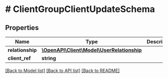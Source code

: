 # # ClientGroupClientUpdateSchema

## Properties

Name | Type | Description | Notes
------------ | ------------- | ------------- | -------------
**relationship** | [**\OpenAPI\Client\Model\UserRelationship**](UserRelationship.md) |  |
**client_ref** | **string** |  |

[[Back to Model list]](../../README.md#models) [[Back to API list]](../../README.md#endpoints) [[Back to README]](../../README.md)
